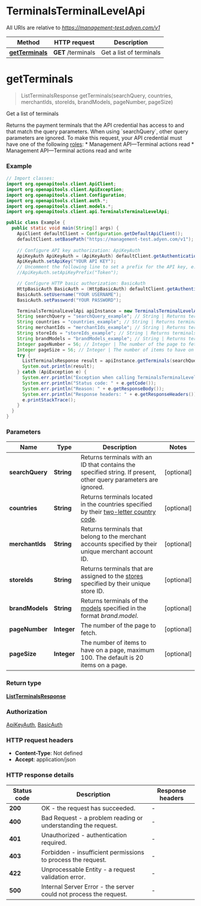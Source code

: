 # TerminalsTerminalLevelApi

All URIs are relative to *https://management-test.adyen.com/v1*

Method | HTTP request | Description
------------- | ------------- | -------------
[**getTerminals**](TerminalsTerminalLevelApi.md#getTerminals) | **GET** /terminals | Get a list of terminals


<a name="getTerminals"></a>
# **getTerminals**
> ListTerminalsResponse getTerminals(searchQuery, countries, merchantIds, storeIds, brandModels, pageNumber, pageSize)

Get a list of terminals

Returns the payment terminals that the API credential has access to and that match the query parameters.  When using &#x60;searchQuery&#x60;, other query parameters are ignored.  To make this request, your API credential must have one of the following [roles](https://docs.adyen.com/development-resources/api-credentials#api-permissions): * Management API—Terminal actions read * Management API—Terminal actions read and write

### Example
```java
// Import classes:
import org.openapitools.client.ApiClient;
import org.openapitools.client.ApiException;
import org.openapitools.client.Configuration;
import org.openapitools.client.auth.*;
import org.openapitools.client.models.*;
import org.openapitools.client.api.TerminalsTerminalLevelApi;

public class Example {
  public static void main(String[] args) {
    ApiClient defaultClient = Configuration.getDefaultApiClient();
    defaultClient.setBasePath("https://management-test.adyen.com/v1");
    
    // Configure API key authorization: ApiKeyAuth
    ApiKeyAuth ApiKeyAuth = (ApiKeyAuth) defaultClient.getAuthentication("ApiKeyAuth");
    ApiKeyAuth.setApiKey("YOUR API KEY");
    // Uncomment the following line to set a prefix for the API key, e.g. "Token" (defaults to null)
    //ApiKeyAuth.setApiKeyPrefix("Token");

    // Configure HTTP basic authorization: BasicAuth
    HttpBasicAuth BasicAuth = (HttpBasicAuth) defaultClient.getAuthentication("BasicAuth");
    BasicAuth.setUsername("YOUR USERNAME");
    BasicAuth.setPassword("YOUR PASSWORD");

    TerminalsTerminalLevelApi apiInstance = new TerminalsTerminalLevelApi(defaultClient);
    String searchQuery = "searchQuery_example"; // String | Returns terminals with an ID that contains the specified string. If present, other query parameters are ignored.
    String countries = "countries_example"; // String | Returns terminals located in the countries specified by their [two-letter country code](https://en.wikipedia.org/wiki/ISO_3166-1_alpha-2).
    String merchantIds = "merchantIds_example"; // String | Returns terminals that belong to the merchant accounts specified by their unique merchant account ID.
    String storeIds = "storeIds_example"; // String | Returns terminals that are assigned to the [stores](https://docs.adyen.com/api-explorer/#/ManagementService/latest/get/stores) specified by their unique store ID.
    String brandModels = "brandModels_example"; // String | Returns terminals of the [models](https://docs.adyen.com/api-explorer/#/ManagementService/latest/get/companies/{companyId}/terminalModels) specified in the format *brand.model*.
    Integer pageNumber = 56; // Integer | The number of the page to fetch.
    Integer pageSize = 56; // Integer | The number of items to have on a page, maximum 100. The default is 20 items on a page.
    try {
      ListTerminalsResponse result = apiInstance.getTerminals(searchQuery, countries, merchantIds, storeIds, brandModels, pageNumber, pageSize);
      System.out.println(result);
    } catch (ApiException e) {
      System.err.println("Exception when calling TerminalsTerminalLevelApi#getTerminals");
      System.err.println("Status code: " + e.getCode());
      System.err.println("Reason: " + e.getResponseBody());
      System.err.println("Response headers: " + e.getResponseHeaders());
      e.printStackTrace();
    }
  }
}
```

### Parameters

Name | Type | Description  | Notes
------------- | ------------- | ------------- | -------------
 **searchQuery** | **String**| Returns terminals with an ID that contains the specified string. If present, other query parameters are ignored. | [optional]
 **countries** | **String**| Returns terminals located in the countries specified by their [two-letter country code](https://en.wikipedia.org/wiki/ISO_3166-1_alpha-2). | [optional]
 **merchantIds** | **String**| Returns terminals that belong to the merchant accounts specified by their unique merchant account ID. | [optional]
 **storeIds** | **String**| Returns terminals that are assigned to the [stores](https://docs.adyen.com/api-explorer/#/ManagementService/latest/get/stores) specified by their unique store ID. | [optional]
 **brandModels** | **String**| Returns terminals of the [models](https://docs.adyen.com/api-explorer/#/ManagementService/latest/get/companies/{companyId}/terminalModels) specified in the format *brand.model*. | [optional]
 **pageNumber** | **Integer**| The number of the page to fetch. | [optional]
 **pageSize** | **Integer**| The number of items to have on a page, maximum 100. The default is 20 items on a page. | [optional]

### Return type

[**ListTerminalsResponse**](ListTerminalsResponse.md)

### Authorization

[ApiKeyAuth](../README.md#ApiKeyAuth), [BasicAuth](../README.md#BasicAuth)

### HTTP request headers

 - **Content-Type**: Not defined
 - **Accept**: application/json

### HTTP response details
| Status code | Description | Response headers |
|-------------|-------------|------------------|
**200** | OK - the request has succeeded. |  -  |
**400** | Bad Request - a problem reading or understanding the request. |  -  |
**401** | Unauthorized - authentication required. |  -  |
**403** | Forbidden - insufficient permissions to process the request. |  -  |
**422** | Unprocessable Entity - a request validation error. |  -  |
**500** | Internal Server Error - the server could not process the request. |  -  |

